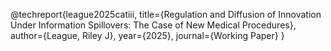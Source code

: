 @techreport{league2025catiii,
    title={Regulation and Diffusion of Innovation Under Information Spillovers: The Case of New Medical Procedures},
    author={League, Riley J},
    year={2025},
    journal={Working Paper}
}
